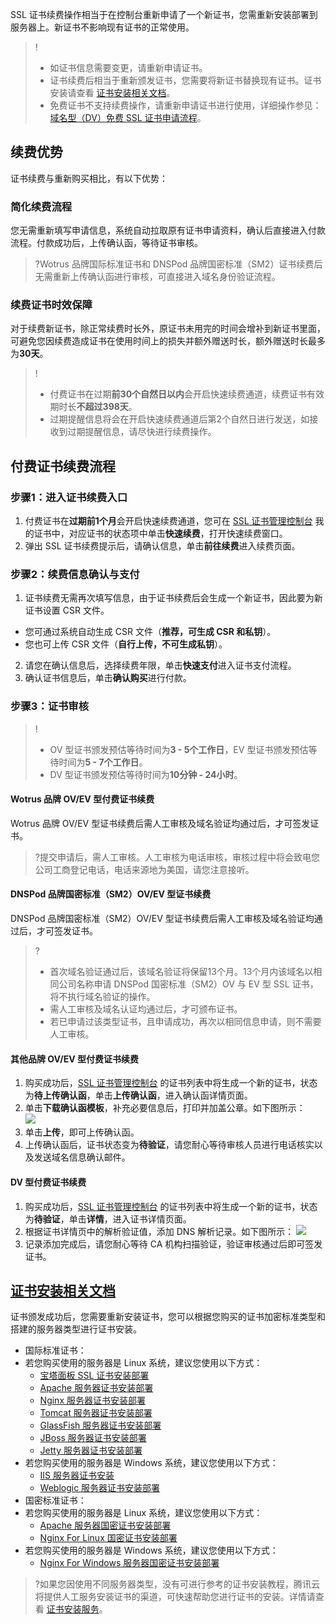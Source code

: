 SSL 证书续费操作相当于在控制台重新申请了一个新证书，您需重新安装部署到服务器上。新证书不影响现有证书的正常使用。
> ! 
> - 如证书信息需要变更，请重新申请证书。
> - 证书续费后相当于重新颁发证书，您需要将新证书替换现有证书。证书安装请查看 [证书安装相关文档](#certificate)。
> - 免费证书不支持续费操作，请重新申请证书进行使用，详细操作参见：[域名型（DV）免费 SSL 证书申请流程](https://cloud.tencent.com/document/product/400/6814)。


## 续费优势
证书续费与重新购买相比，有以下优势：  

### 简化续费流程
您无需重新填写申请信息，系统自动拉取原有证书申请资料，确认后直接进入付款流程。付款成功后，上传确认函，等待证书审核。
>?Wotrus 品牌国际标准证书和 DNSPod 品牌国密标准（SM2）证书续费后无需重新上传确认函进行审核，可直接进入域名身份验证流程。

### 续费证书时效保障 
对于续费新证书，除正常续费时长外，原证书未用完的时间会增补到新证书里面，可避免您因续费造成证书在使用时间上的损失并额外赠送时长，额外赠送时长最多为**30天**。
>!
>-  付费证书在过期**前30个自然日以内**会开启快速续费通道，续费证书有效期时长**不超过398天**。
>- 过期提醒信息将会在开启快速续费通道后第2个自然日进行发送，如接收到过期提醒信息，请尽快进行续费操作。

## 付费证书续费流程

### 步骤1：进入证书续费入口
1. 付费证书在**过期前1个月**会开启快速续费通道，您可在 [SSL 证书管理控制台](https://console.cloud.tencent.com/ssl) 我的证书中，对应证书的状态项中单击**快速续费**，打开快速续费窗口。
2. 弹出 SSL 证书续费提示后，请确认信息，单击**前往续费**进入续费页面。

### 步骤2：续费信息确认与支付
1. 证书续费无需再次填写信息，由于证书续费后会生成一个新证书，因此要为新证书设置 CSR 文件。
 - 您可通过系统自动生成 CSR 文件（**推荐，可生成 CSR 和私钥**）。
 - 您也可上传 CSR 文件（**自行上传，不可生成私钥**）。
2. 请您在确认信息后，选择续费年限，单击**快速支付**进入证书支付流程。
3. 确认证书信息后，单击**确认购买**进行付款。   

### 步骤3：证书审核
>!
>- OV 型证书颁发预估等待时间为**3 - 5个工作日**，EV 型证书颁发预估等待时间为**5 - 7个工作日**。
>- DV 型证书颁发预估等待时间为**10分钟 - 24小时**。
>
#### Wotrus 品牌 OV/EV 型付费证书续费
Wotrus 品牌 OV/EV 型证书续费后需人工审核及域名验证均通过后，才可签发证书。
> ?提交申请后，需人工审核。人工审核为电话审核，审核过程中将会致电您公司工商登记电话，电话来源地为美国，请您注意接听。

#### DNSPod 品牌国密标准（SM2）OV/EV 型证书续费
DNSPod 品牌国密标准（SM2）OV/EV 型证书续费后需人工审核及域名验证均通过后，才可签发证书。
>?
>- 首次域名验证通过后，该域名验证将保留13个月。13个月内该域名以相同公司名称申请 DNSPod 国密标准（SM2）OV 与 EV 型 SSL 证书，将不执行域名验证的操作。
>- 需人工审核及域名认证均通过后，才可颁布证书。
>- 若已申请过该类型证书，且申请成功，再次以相同信息申请，则不需要人工审核。

#### 其他品牌 OV/EV 型付费证书续费
1. 购买成功后，[SSL 证书管理控制台](https://console.cloud.tencent.com/ssl) 的证书列表中将生成一个新的证书，状态为**待上传确认函**，单击**上传确认函**，进入确认函详情页面。    
2. 单击**下载确认函模板**，补充必要信息后，打印并加盖公章。如下图所示：   
![](https://main.qcloudimg.com/raw/6d213eb149a9ed38912c6a48594b4808.png)
3. 单击**上传**，即可上传确认函。
4. 上传确认函后，证书状态变为**待验证**，请您耐心等待审核人员进行电话核实以及发送域名信息确认邮件。

#### DV 型付费证书续费
1. 购买成功后，[SSL 证书管理控制台](https://console.cloud.tencent.com/ssl) 的证书列表中将生成一个新的证书，状态为**待验证**，单击**详情**，进入证书详情页面。   
2. 根据证书详情页中的解析验证值，添加 DNS 解析记录。如下图所示：
![](https://main.qcloudimg.com/raw/091d37205c10d0de00b7e9360cd017cd.png)
3. 记录添加完成后，请您耐心等待 CA 机构扫描验证，验证审核通过后即可签发证书。
 
 

## [证书安装相关文档](id:certificate)
证书颁发成功后，您需要重新安装证书，您可以根据您购买的证书加密标准类型和搭建的服务器类型进行证书安装。
- 国际标准证书：
 - 若您购买使用的服务器是 Linux 系统，建议您使用以下方式：
   - [宝塔面板 SSL 证书安装部署](https://cloud.tencent.com/document/product/400/50874)
   - [Apache 服务器证书安装部署](https://cloud.tencent.com/document/product/400/35243)
   - [Nginx 服务器证书安装部署](https://cloud.tencent.com/document/product/400/35244)
   - [Tomcat 服务器证书安装部署](https://cloud.tencent.com/document/product/400/35224)
   - [GlassFish 服务器证书安装部署](https://cloud.tencent.com/document/product/400/44759)
   - [JBoss 服务器证书安装部署](https://cloud.tencent.com/document/product/400/44760)
   - [Jetty 服务器证书安装部署](https://cloud.tencent.com/document/product/400/44761)
 - 若您购买使用的服务器是 Windows 系统，建议您使用以下方式：
   - [IIS 服务器证书安装](https://cloud.tencent.com/document/product/400/35225)
   - [Weblogic 服务器证书安装部署](https://cloud.tencent.com/document/product/400/47358)
- 国密标准证书：
 - 若您购买使用的服务器是 Linux 系统，建议您使用以下方式：
   - [Apache 服务器国密证书安装部署](https://cloud.tencent.com/document/product/400/47359)
   - [Nginx For Linux 国密证书安装部署](https://cloud.tencent.com/document/product/400/47360)
 - 若您购买使用的服务器是 Windows 系统，建议您使用以下方式：
   - [Nginx For Windows 服务器国密证书安装部署](https://cloud.tencent.com/document/product/400/47361)

>?如果您因使用不同服务器类型，没有可进行参考的证书安装教程，腾讯云将提供人工服务安装证书的渠道，可快速帮助您进行证书的安装。详情请查看 [证书安装服务](https://market.cloud.tencent.com/categories/1100?tagName=%E8%AF%81%E4%B9%A6%E5%AE%89%E8%A3%85)。


